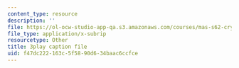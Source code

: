 ```yaml
---
content_type: resource
description: ''
file: https://ol-ocw-studio-app-qa.s3.amazonaws.com/courses/mas-s62-cryptocurrency-engineering-and-design-spring-2018/f47dc222163c5f5890d634baac6ccfce_74_BKWR3n0k.srt
file_type: application/x-subrip
resourcetype: Other
title: 3play caption file
uid: f47dc222-163c-5f58-90d6-34baac6ccfce
---
```

